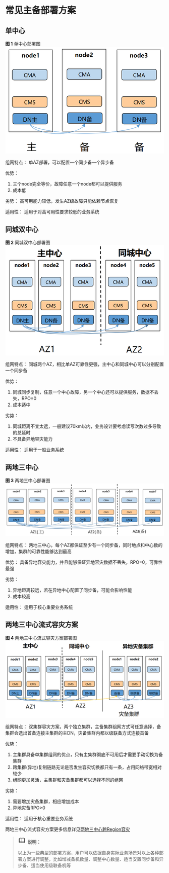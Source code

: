# 常见主备部署方案

## 单中心

**图 1**  单中心部署图<a name="zh-cn_topic_0283139012_zh-cn_topic_0243295242_zh-cn_topic_0243253013_fig1843505845112"></a>  
    <img src="figures/Single-center-deployment.png" title="单中心部署图" style="zoom:80%;" />

组网特点：
单AZ部署，可以配置一个同步备一个异步备

优势：
1. 三个node完全等价，故障任意一个node都可以提供服务
2. 成本低

劣势：
高可用能力较低，发生AZ级故障只能依赖节点恢复

适用性：
适用于对高可用性要求较低的业务系统

## 同城双中心

**图 2**  同城双中心部署图<a name="zh-cn_topic_0283139012_zh-cn_topic_0243295242_zh-cn_topic_0243253013_fig1843505845112"></a>  
    <img src="figures/Deployment-diagram-of-Two-Centers-in-the-Same-City.png" title="同城双中心部署图" style="zoom:80%;" />

组网特点：
同城两个AZ，相比单AZ可靠性更强，主中心和同城中心可以分别配置一个同步备

优势：
1. 同城同步复制，任意一个中心故障，另一个中心还可以提供服务，数据不丢失，RPO=0
2. 成本适中

劣势：
1. 同城距离不宜太远，一般建议70km以内，业务设计要考虑读写次数过多导致的总延时
2. 不具备异地容灾能力

适用性：
适用于一般业务系统

## 两地三中心

**图 3**  两地三中心部署图<a name="zh-cn_topic_0283139012_zh-cn_topic_0243295242_zh-cn_topic_0243253013_fig1843505845112"></a>  
    <img src="figures/Deployment-diagram-of-Two-Places-and-Three-Centers.png" title="两地三中心部署图" style="zoom:80%;" />

组网特点：
两地三中心，每个AZ都保证至少有一个同步备，同时地点和中心数的增加，集群的可靠性能够达到最高

优势：
具备异地容灾能力，并且能够保证异地容灾数据不丢失，RPO=0，可靠性最强

劣势：
1. 异地距离较远，若在异地中心配置了同步备，可能会影响性能
2. 成本较高

适用性：
适用于核心重要业务系统

## 两地三中心流式容灾方案

**图 4**  两地三中心流式容灾方案部署图<a name="zh-cn_topic_0283139012_zh-cn_topic_0243295242_zh-cn_topic_0243253013_fig1843505845112"></a>  
    <img src="figures/Two-locations-and-three-centers-flow-based-disaster-recovery-plan.png" title="两地三中心流式容灾方案部署图" style="zoom:80%;" />

组网特点：
双集群容灾方案，两个独立集群，主备集群组网方式可任意选择，备集群会选出首备连接主集群的主DN，灾备集群内都以级联备方式连接首备

优势：
1. 主集群具备单集群组网的优点，只有主集群彻底不可用后才需要手动切换为备集群
2. 跨集群(异地)复制链路无论是否发生容灾切换都只有一条，占用网络带宽相对较少
3. 组网更加灵活，主集群和灾备集群都可以选择不同的组网

劣势：
1. 需要增加灾备集群，相应增加成本
2. 异地灾备RPO>0

适用性：
适用于核心重要业务系统

两地三中心流式容灾方案更多信息详见[两地三中心跨Region容灾](两地三中心跨Region容灾.md)

>![](public_sys-resources/icon-note.png) **说明：** 
>
>以上为一些典型的部署方案，用户可以依据自身实际业务场景对以上各种部署方案进行调整，比如增减备机数量、调整中心数量、适当安置同步备和异步备、适当使用级联备机等

